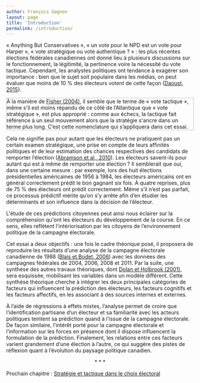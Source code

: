```yaml
---
author: François Gagnon
layout: page
title: 'Introduction'
permalink: /introduction/
---
```


«&nbsp;Anything But Conservatives&nbsp;», «&nbsp;un vote pour le NPD est un vote pour Harper&nbsp;», «&nbsp;vote stratégique ou vote authentique&nbsp;?&nbsp;»&nbsp;: les plus récentes élections fédérales canadiennes ont donné lieu à plusieurs discussions sur le fonctionnement, la légitimité, la pertinence voire la nécessité du vote tactique. Cependant, les analystes politiques ont tendance à exagérer son importance&nbsp;: bien que le sujet soit populaire dans les médias, on peut évaluer que moins de 
10&nbsp;% des électeurs votent de cette façon ([Daoust, 2015](https://www.erudit.org/revue/ps/2015/v34/n2/1032504ar.html "Daoust, Jean-François. 2015. «Vote stratégique au Québec : analyse de l’élection de 2012». Politique et Sociétés 34(2):3-15.")). 

<p style="border-style:dotted; border-width:1px; border-color:grey;"> 
À la manière de <a href="https://www.jstor.org/stable/4092405" title="Fisher, Stephen D. 2004. «Definition and Measurement of Tactical Voting: The Role of Rational Choice.» British Journal of Political Science 34(01): 152.">Fisher (2004)</a>, il semble que le terme de « vote tactique », même s'il est moins répandu de ce côté de l’Atlantique que « vote stratégique », est plus approprié : comme aux échecs, la tactique fait référence à un seul mouvement alors que la stratégie s'ancre dans un terme plus long. C’est cette nomenclature qui s’appliquera dans cet essai.
</p>

Cela  ne  signifie  pas  pour  autant  que  les  électeurs ne  pratiquent  pas  un  certain  examen stratégique,  une  prise  en  compte  de  leurs  affinités  politiques  et  de  leur  estimation  des chances  respectives  des  candidats  de  remporter l’élection  ([Abramson  et  al.,  2010](http://cps.sagepub.com/content/43/1/61 "Abramson, P. R. et al. 2010. «Comparing Strategic Voting Under FPTP and PR.» Comparative Political Studies 43(1): 61–90.")).  Les électeurs savent-ils pour autant qui est à même de remporter une élection ? Il semblerait que  oui,  dans  une  certaine  mesure :  par  exemple,  lors  des  huit  élections  présidentielles américaines de 1956 à 1984, les électeurs américains ont en général correctement prédit le bon gagnant six fois. À quatre reprises, plus de 75&nbsp;% des électeurs ont prédit correctement. Même s’il n’est pas parfait, ce processus prédictif mérite qu’on s’y arrête afin d’en étudier les déterminants et son influence dans la décision de l’électeur. 

L'étude de ces prédictions citoyennes peut ainsi nous éclairer sur la compréhension qu'ont les électeurs du développement de la course. En ce sens, elles reflètent l'intériorisation par les citoyens de l’environnement politique de la campagne électorale.

Cet essai a deux objectifs&nbsp;: une fois le cadre théorique posé, il proposera de reproduire les résultats  d’une  analyse  de  la  campagne  électorale  canadienne  de  1988  ([Blais  et  Bodet, 2006](https://www.jstor.org/stable/42956137 "Blais, André, et Marc André Bodet. 2006. «How Do Voters Form Expectations about the Parties’ Chances of Winning the Election?». Social Science Quarterly. Vol. 87, n°3, p. 477–493.")) avec les données des campagnes fédérales de 2004, 2006, 2008 et 2011. Par la suite, une synthèse des autres travaux théoriques, dont [Dolan et Holbrook (2001)](http://www.jstor.org/stable/3791903 "Dolan, Kathleen A., et Thomas M. Holbrook. 2001. «Knowing Versus Caring: The Role of Affect and Cognition in Political Perceptions». Political Psychology 22(1), pp. 27-44."), sera esquissée, mobilisant  les  variables  dans  un  modèle  différent. Cette  synthèse  théorique  cherche  à intégrer  les  deux  principales  catégories  de  facteurs  qui  influencent  la  prédiction  des électeurs,  les  facteurs  cognitifs  et  les  facteurs  affectifs,  en  les  associant  à  des  sources internes et externes.

À  l’aide  de  régressions  à  effets  mixtes,  l’analyse permet  de  croire  que  l’identification partisane d’un électeur  et sa familiarité avec les acteurs politiques teintent sa prédiction quand  à  l’issue  de  la  campagne  électorale.  De  façon similaire,  l’intérêt  porté  pour  la campagne électorale et l’information sur les forces en présence dont il dispose influencent la  formulation  de  la  prédiction.  Finalement,  les  relations  entre  ces  facteurs  varient grandement  d’une  élection  à  l’autre,  ce  qui  suggère  des  pistes  de  réflexion  quant  à l’évolution du paysage politique canadien. 

<p align="center">
* * *
</p>

Prochain chapitre&nbsp;: [Stratégie et tactique dans le choix électoral](/strategie-tactique/)
